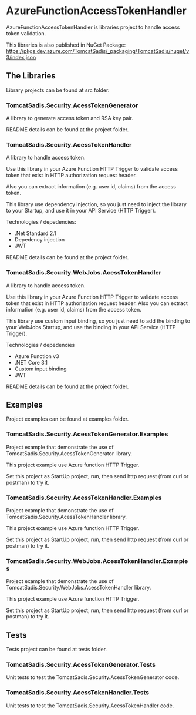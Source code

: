# AzureFunctionAccessTokenHandler
AzureFunctionAccessTokenHandler is libraries project to handle access token validation. 

This libraries is also published in NuGet Package: https://pkgs.dev.azure.com/TomcatSadis/_packaging/TomcatSadis/nuget/v3/index.json

## The Libraries

Library projects can be found at src folder.

### TomcatSadis.Security.AcessTokenGenerator
A library to generate access token and RSA key pair.

README details can be found at the project folder.

### TomcatSadis.Security.AcessTokenHandler 
A library to handle access token. 

Use this library in your Azure Function HTTP Trigger to validate access token that exist in HTTP authorization request header.

Also you can extract information (e.g. user id, claims) from the access token.

This library use dependency injection, so you just need to inject the library to your Startup, and use it in your API Service (HTTP Trigger).

Technologies / depedencies:
- .Net Standard 2.1
- Depedency injection
- JWT

README details can be found at the project folder.

### TomcatSadis.Security.WebJobs.AcessTokenHandler
A library to handle access token.

Use this library in your Azure Function HTTP Trigger to validate access token that exist in HTTP authorization request header.
Also you can extract information (e.g. user id, claims) from the access token.

This library use custom input binding, so you just need to add the binding to your WebJobs Startup, and use the binding in your API Service (HTTP Trigger).

Technologies / depedencies
- Azure Function v3
- .NET Core 3.1
- Custom input binding
- JWT

README details can be found at the project folder.

## Examples

Project examples can be found at examples folder.

### TomcatSadis.Security.AcessTokenGenerator.Examples
Project example that demonstrate the use of TomcatSadis.Security.AcessTokenGenerator library.

This project example use Azure function HTTP Trigger.

Set this project as StartUp project, run, then send http request (from curl or postman) to try it.

### TomcatSadis.Security.AcessTokenHandler.Examples
Project example that demonstrate the use of TomcatSadis.Security.AcessTokenHandler library.

This project example use Azure function HTTP Trigger.

Set this project as StartUp project, run, then send http request (from curl or postman) to try it.

### TomcatSadis.Security.WebJobs.AcessTokenHandler.Examples
Project example that demonstrate the use of TomcatSadis.Security.WebJobs.AcessTokenHandler library.

This project example use Azure function HTTP Trigger.

Set this project as StartUp project, run, then send http request (from curl or postman) to try it.

## Tests

Tests project can be found at tests folder.

### TomcatSadis.Security.AcessTokenGenerator.Tests
Unit tests to test the TomcatSadis.Security.AcessTokenGenerator code.

### TomcatSadis.Security.AcessTokenHandler.Tests
Unit tests to test the TomcatSadis.Security.AcessTokenHandler code.